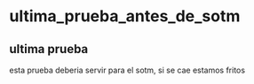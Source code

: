 # ultima_prueba_antes_de_sotm
## ultima prueba
esta prueba deberia servir para el sotm, si se cae estamos fritos